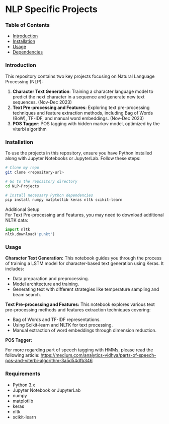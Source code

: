 # NLP Specific Projects

### Table of Contents
- [Introduction](#introduction)
- [Installation](#installation)
- [Usage](#usage)
- [Dependencies](#requirements)


### Introduction
This repository contains two key projects focusing on Natural Language Processing (NLP):

1. **Character Text Generation**: Training a character language model to predict the next character in a sequence and generate new text sequences. (Nov-Dec 2023)
2. **Text Pre-processing and Features**: Exploring text pre-processing techniques and feature extraction methods, including Bag of Words (BoW), TF-IDF, and manual word embeddings. (Nov-Dec 2023)
3. **POS Tagger**: POS tagging with hidden markov model, optimized by the viterbi algorithm

### Installation
To use the projects in this repository, ensure you have Python installed along with Jupyter Notebooks or JupyterLab. Follow these steps:

```bash
# Clone my repo
git clone <repository-url>

# Go to the repository directory
cd NLP-Projects

# Install necessary Python dependencies
pip install numpy matplotlib keras nltk scikit-learn
```
Additional Setup <br>
For Text Pre-processing and Features, you may need to download additional NLTK data:

```python
import nltk
nltk.download('punkt')
``` 


### Usage
**Character Text Generation:**
This notebook guides you through the process of training a LSTM model for character-based text generation using Keras. It includes:

* Data preparation and preprocessing.
* Model architecture and training.
* Generating text with different strategies like temperature sampling and beam search.

**Text Pre-processing and Features:**
This notebook explores various text pre-processing methods and features extraction techniques covering:

* Bag of Words and TF-IDF representations.
* Using Scikit-learn and NLTK for text processing.
* Manual extraction of word embeddings through dimension reduction.

**POS Tagger:**

For more regarding part of speech tagging with HMMs, please read the following article: https://medium.com/analytics-vidhya/parts-of-speech-pos-and-viterbi-algorithm-3a5d54dfb346

### Requirements
- Python 3.x
- Jupyter Notebook or JupyterLab
- numpy
- matplotlib
- keras
- nltk
- scikit-learn
